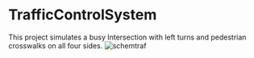 # TrafficControlSystem
This project simulates a busy Intersection with left turns and pedestrian crosswalks on all four sides. 
![schemtraf](https://github.com/seanabisaab/TrafficControlSystem/assets/98626715/ee21c3a4-0cd0-451b-8e37-19894dcb64b0)
